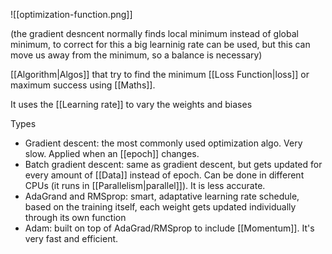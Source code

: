 ![[optimization-function.png]]

(the gradient desncent normally finds local minimum instead of global minimum, to correct for this a big learninig rate can be used, but this can move us away from the minimum, so a balance is necessary)

[[Algorithm|Algos]] that try to find the minimum [[Loss Function|loss]] or maximum success using [[Maths]].

It uses the [[Learning rate]] to vary the weights and biases

Types

- Gradient descent: the most commonly used optimization algo. Very slow. Applied when an [[epoch]] changes.
- Batch gradient descent: same as gradient descent, but gets updated for every amount of [[Data]] instead of epoch. Can be done in different CPUs (it runs in [[Parallelism|parallel]]). It is less accurate.
- AdaGrand and RMSprop: smart, adaptative learning rate schedule, based on the training itself, each weight gets updated individually through its own function
- Adam: built on top of AdaGrad/RMSprop to include [[Momentum]]. It's very fast and efficient.